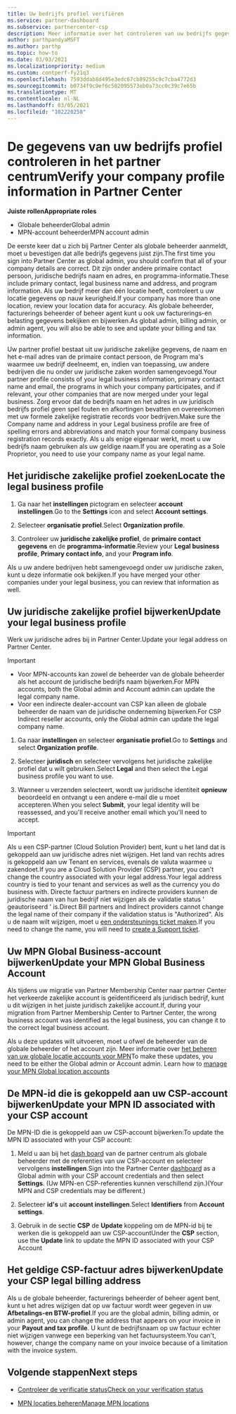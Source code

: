 ```yaml
---
title: Uw bedrijfs profiel verifiëren
ms.service: partner-dashboard
ms.subservice: partnercenter-csp
description: Meer informatie over het controleren van uw bedrijfs gegevens, zoals de primaire contact persoon, het adres en de programma gegevens. U kunt ook uw juridische en facturerings adressen bijwerken.
author: parthpandyaMSFT
ms.author: parthp
ms.topic: how-to
ms.date: 03/03/2021
ms.localizationpriority: medium
ms.custom: contperf-fy21q3
ms.openlocfilehash: 7593ddab8d495e3edc67cb89255c9c7cba4772d3
ms.sourcegitcommit: b0734f9c9ef6c582095573eb0a73cc0c39c7e65b
ms.translationtype: MT
ms.contentlocale: nl-NL
ms.lasthandoff: 03/05/2021
ms.locfileid: "102220258"
---
```

# <a name="verify-your-company-profile-information-in-partner-center"></a><span data-ttu-id="7ea0a-104">De gegevens van uw bedrijfs profiel controleren in het partner centrum</span><span class="sxs-lookup"><span data-stu-id="7ea0a-104">Verify your company profile information in Partner Center</span></span>

<span data-ttu-id="7ea0a-105">**Juiste rollen**</span><span class="sxs-lookup"><span data-stu-id="7ea0a-105">**Appropriate roles**</span></span>

- <span data-ttu-id="7ea0a-106">Globale beheerder</span><span class="sxs-lookup"><span data-stu-id="7ea0a-106">Global admin</span></span>
- <span data-ttu-id="7ea0a-107">MPN-account beheerder</span><span class="sxs-lookup"><span data-stu-id="7ea0a-107">MPN account admin</span></span>

<span data-ttu-id="7ea0a-108">De eerste keer dat u zich bij Partner Center als globale beheerder aanmeldt, moet u bevestigen dat alle bedrijfs gegevens juist zijn.</span><span class="sxs-lookup"><span data-stu-id="7ea0a-108">The first time you sign into Partner Center as global admin, you should confirm that all of your company details are correct.</span></span> <span data-ttu-id="7ea0a-109">Dit zijn onder andere primaire contact persoon, juridische bedrijfs naam en adres, en programma-informatie.</span><span class="sxs-lookup"><span data-stu-id="7ea0a-109">These include primary contact, legal business name and address, and program information.</span></span> <span data-ttu-id="7ea0a-110">Als uw bedrijf meer dan één locatie heeft, controleert u uw locatie gegevens op nauw keurigheid.</span><span class="sxs-lookup"><span data-stu-id="7ea0a-110">If your company has more than one location, review your location data for accuracy.</span></span> <span data-ttu-id="7ea0a-111">Als globale beheerder, facturerings beheerder of beheer agent kunt u ook uw facturerings-en belasting gegevens bekijken en bijwerken.</span><span class="sxs-lookup"><span data-stu-id="7ea0a-111">As global admin, billing admin, or admin agent, you will also be able to see and update your billing and tax information.</span></span>

<span data-ttu-id="7ea0a-112">Uw partner profiel bestaat uit uw juridische zakelijke gegevens, de naam en het e-mail adres van de primaire contact persoon, de Program ma's waarmee uw bedrijf deelneemt, en, indien van toepassing, uw andere bedrijven die nu onder uw juridische zaken worden samengevoegd.</span><span class="sxs-lookup"><span data-stu-id="7ea0a-112">Your partner profile consists of your legal business information, primary contact name and email, the programs in which your company participates, and if relevant, your other companies that are now merged under your legal business.</span></span> <span data-ttu-id="7ea0a-113">Zorg ervoor dat de bedrijfs naam en het adres in uw juridisch bedrijfs profiel geen spel fouten en afkortingen bevatten en overeenkomen met uw formele zakelijke registratie records voor bedrijven.</span><span class="sxs-lookup"><span data-stu-id="7ea0a-113">Make sure the Company name and address in your Legal business profile are free of spelling errors and abbreviations and match your formal company business registration records exactly.</span></span> <span data-ttu-id="7ea0a-114">Als u als enige eigenaar werkt, moet u uw bedrijfs naam gebruiken als uw geldige naam.</span><span class="sxs-lookup"><span data-stu-id="7ea0a-114">If you are operating as a Sole Proprietor, you need to use your company name as your legal name.</span></span>



## <a name="locate-the-legal-business-profile"></a><span data-ttu-id="7ea0a-115">Het juridische zakelijke profiel zoeken</span><span class="sxs-lookup"><span data-stu-id="7ea0a-115">Locate the legal business profile</span></span>

1. <span data-ttu-id="7ea0a-116">Ga naar het **instellingen** pictogram en selecteer **account instellingen**.</span><span class="sxs-lookup"><span data-stu-id="7ea0a-116">Go to the **Settings** icon and select **Account settings**.</span></span>
 
1. <span data-ttu-id="7ea0a-117">Selecteer **organisatie profiel**.</span><span class="sxs-lookup"><span data-stu-id="7ea0a-117">Select **Organization profile**.</span></span> 

2. <span data-ttu-id="7ea0a-118">Controleer uw **juridische zakelijke profiel**, de **primaire contact gegevens** en de **programma-informatie**.</span><span class="sxs-lookup"><span data-stu-id="7ea0a-118">Review your **Legal business profile**, **Primary contact info**, and your **Program info**.</span></span>

<span data-ttu-id="7ea0a-119">Als u uw andere bedrijven hebt samengevoegd onder uw juridische zaken, kunt u deze informatie ook bekijken.</span><span class="sxs-lookup"><span data-stu-id="7ea0a-119">If you have merged your other companies under your legal business, you can review that information as well.</span></span> 

## <a name="update-your-legal-business-profile"></a><span data-ttu-id="7ea0a-120">Uw juridische zakelijke profiel bijwerken</span><span class="sxs-lookup"><span data-stu-id="7ea0a-120">Update your legal business profile</span></span>

<span data-ttu-id="7ea0a-121">Werk uw juridische adres bij in Partner Center.</span><span class="sxs-lookup"><span data-stu-id="7ea0a-121">Update your legal address on Partner Center.</span></span>

>[!Important]
>- <span data-ttu-id="7ea0a-122">Voor MPN-accounts kan zowel de beheerder van de globale beheerder als het account de juridische bedrijfs naam bijwerken.</span><span class="sxs-lookup"><span data-stu-id="7ea0a-122">For MPN accounts, both the Global admin and Account admin can update the legal company name.</span></span>
>- <span data-ttu-id="7ea0a-123">Voor een indirecte dealer-account van CSP kan alleen de globale beheerder de naam van de juridische onderneming bijwerken.</span><span class="sxs-lookup"><span data-stu-id="7ea0a-123">For CSP Indirect reseller accounts, only the Global admin can update the legal company name.</span></span> 

1. <span data-ttu-id="7ea0a-124">Ga naar **instellingen** en selecteer **organisatie profiel**.</span><span class="sxs-lookup"><span data-stu-id="7ea0a-124">Go to **Settings** and select **Organization profile**.</span></span>

2. <span data-ttu-id="7ea0a-125">Selecteer **juridisch**  en selecteer vervolgens het juridische zakelijke profiel dat u wilt gebruiken.</span><span class="sxs-lookup"><span data-stu-id="7ea0a-125">Select **Legal**  and then select the Legal business profile you want to use.</span></span>
 
1. <span data-ttu-id="7ea0a-126">Wanneer u verzenden selecteert, wordt uw juridische identiteit **opnieuw** beoordeeld en ontvangt u een andere e-mail die u moet accepteren.</span><span class="sxs-lookup"><span data-stu-id="7ea0a-126">When you select **Submit**, your legal identity will be reassessed, and you'll receive another email which you'll need to accept.</span></span>

>[!Important]
><span data-ttu-id="7ea0a-127">Als u een CSP-partner (Cloud Solution Provider) bent, kunt u het land dat is gekoppeld aan uw juridische adres niet wijzigen. Het land van rechts adres is gekoppeld aan uw Tenant en services, evenals de valuta waarmee u zakendoet.</span><span class="sxs-lookup"><span data-stu-id="7ea0a-127">If you are a Cloud Solution Provider (CSP) partner, you can't change the country associated with your legal address.Your legal address country is tied to your tenant and services as well as the currency you do business with.</span></span> <span data-ttu-id="7ea0a-128">Directe factuur partners en indirecte providers kunnen de juridische naam van hun bedrijf niet wijzigen als de validatie status ' geautoriseerd ' is.</span><span class="sxs-lookup"><span data-stu-id="7ea0a-128">Direct Bill partners and Indirect providers cannot change the legal name of their company if the validation status is "Authorized".</span></span> <span data-ttu-id="7ea0a-129">Als u de naam wilt wijzigen, moet u [een ondersteunings ticket maken](https://partner.microsoft.com/dashboard/support/servicerequests/create?stage=2&topicid=eb74583c-61b3-2124-bffc-00920e0ae772).</span><span class="sxs-lookup"><span data-stu-id="7ea0a-129">If you need to change the name, you will need to [create a Support ticket](https://partner.microsoft.com/dashboard/support/servicerequests/create?stage=2&topicid=eb74583c-61b3-2124-bffc-00920e0ae772).</span></span>


## <a name="update-your-mpn-global-business-account"></a><span data-ttu-id="7ea0a-130">Uw MPN Global Business-account bijwerken</span><span class="sxs-lookup"><span data-stu-id="7ea0a-130">Update your MPN Global Business Account</span></span>

<span data-ttu-id="7ea0a-131">Als tijdens uw migratie van Partner Membership Center naar partner Center het verkeerde zakelijke account is geïdentificeerd als juridisch bedrijf, kunt u dit wijzigen in het juiste juridisch zakelijke account.</span><span class="sxs-lookup"><span data-stu-id="7ea0a-131">If, during your migration from Partner Membership Center to Partner Center, the wrong business account was identified as the legal business, you can change it to the correct legal business account.</span></span>

<span data-ttu-id="7ea0a-132">Als u deze updates wilt uitvoeren, moet u ofwel de beheerder van de globale beheerder of het account zijn. Meer informatie over [het beheren van uw globale locatie accounts voor MPN](manage-locations.md)</span><span class="sxs-lookup"><span data-stu-id="7ea0a-132">To make these updates, you need to be either the Global admin or Account admin. Learn how to [manage your MPN Global location accounts](manage-locations.md)</span></span>


## <a name="update-your-mpn-id-associated-with-your-csp-account"></a><span data-ttu-id="7ea0a-133">De MPN-id die is gekoppeld aan uw CSP-account bijwerken</span><span class="sxs-lookup"><span data-stu-id="7ea0a-133">Update your MPN ID associated with your CSP account</span></span>

<span data-ttu-id="7ea0a-134">De MPN-ID die is gekoppeld aan uw CSP-account bijwerken:</span><span class="sxs-lookup"><span data-stu-id="7ea0a-134">To update the MPN ID associated with your CSP account:</span></span>

1. <span data-ttu-id="7ea0a-135">Meld u aan bij het [dash board](https://partner.microsoft.com/dashboard/home) van de partner centrum als globale beheerder met de referenties van uw CSP-account en selecteer vervolgens **instellingen**.</span><span class="sxs-lookup"><span data-stu-id="7ea0a-135">Sign into the Partner Center [dashboard](https://partner.microsoft.com/dashboard/home) as a Global admin with your CSP account credentials and then select **Settings**.</span></span> <span data-ttu-id="7ea0a-136">(Uw MPN-en CSP-referenties kunnen verschillend zijn.)</span><span class="sxs-lookup"><span data-stu-id="7ea0a-136">(Your MPN and CSP credentials may be different.)</span></span>
 
1. <span data-ttu-id="7ea0a-137">Selecteer **id's** uit **account instellingen**.</span><span class="sxs-lookup"><span data-stu-id="7ea0a-137">Select **Identifiers** from **Account settings**.</span></span>

1. <span data-ttu-id="7ea0a-138">Gebruik in de sectie **CSP** de **Update** koppeling om de MPN-id bij te werken die is gekoppeld aan uw CSP-account</span><span class="sxs-lookup"><span data-stu-id="7ea0a-138">Under the **CSP** section, use the **Update** link to update the MPN ID associated with your CSP Account</span></span> 


## <a name="update-your-csp-legal-billing-address"></a><span data-ttu-id="7ea0a-139">Het geldige CSP-factuur adres bijwerken</span><span class="sxs-lookup"><span data-stu-id="7ea0a-139">Update your CSP legal billing address</span></span>

<span data-ttu-id="7ea0a-140">Als u de globale beheerder, facturerings beheerder of beheer agent bent, kunt u het adres wijzigen dat op uw factuur wordt weer gegeven in uw **Afbetalings-en BTW-profiel**.</span><span class="sxs-lookup"><span data-stu-id="7ea0a-140">If you are the global admin, billing admin, or admin agent, you can change the address that appears on your invoice in your **Payout and tax profile**.</span></span> <span data-ttu-id="7ea0a-141">U kunt de bedrijfsnaam op uw factuur echter niet wijzigen vanwege een beperking van het factuursysteem.</span><span class="sxs-lookup"><span data-stu-id="7ea0a-141">You can't, however, change the company name on your invoice because of a limitation with the invoice system.</span></span>



## <a name="next-steps"></a><span data-ttu-id="7ea0a-142">Volgende stappen</span><span class="sxs-lookup"><span data-stu-id="7ea0a-142">Next steps</span></span>

- [<span data-ttu-id="7ea0a-143">Controleer de verificatie status</span><span class="sxs-lookup"><span data-stu-id="7ea0a-143">Check on your verification status</span></span>](verification-responses.md)

- [<span data-ttu-id="7ea0a-144">MPN locaties beheren</span><span class="sxs-lookup"><span data-stu-id="7ea0a-144">Manage MPN locations</span></span>](manage-locations.md)
